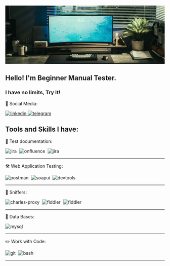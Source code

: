 ![Header](https://github.com/BuHDu3eJlb/BuHDu3eJlb/blob/main/assets/small%20img.jpg)

## Hello! I'm Beginner Manual Tester.
### I have no limits, Try It!
 🤝 Social Media:

  <div id="badges">
    <a href="https://www.linkedin.com/in/artsiomrusau/" target="_blank">
      <img src="https://cdn-icons-png.flaticon.com/512/2504/2504799.png" width="40" height="40" alt="linkedin" />
    </a>
    <a href="https://t.me/Kirill_in_IT" target="_blank">
      <img src="https://cdn-icons-png.flaticon.com/512/2111/2111646.png" width="40" height="40" alt="telegram" />
    </a>
  </div>


## Tools and Skills I have:
📁 Test documentation:
<div>
  <img src="https://cdn.jsdelivr.net/gh/devicons/devicon/icons/jira/jira-original.svg" title="jira" alt="jira" width="40" height="40"/>&nbsp
  <img src="https://images.seeklogo.com/logo-png/33/1/confluence-logo-png_seeklogo-338595.png?v=1957363170977474520" title="confluence" alt="onfluence" width="40" height="40"/>&nbsp
  <img src="https://seeklogo.com/images/A/azure-devops-logo-E7364216A7-seeklogo.com.png" title="azure-devops" alt="jira" width="40" height="40"/>&nbsp

  </div>

  ---

  🛠 Web Application Testing:
  
  <div>
  <img src="https://seeklogo.com/images/P/postman-logo-0087CA0D15-seeklogo.com.png" title="postman" alt="postman" width="40" height="40"/>&nbsp
  <img src="https://static0.smartbear.co/smartbearbrand/media/images/home/soapui-icon.svg" title="soapui" alt="soapui" width="40" height="40"/>&nbsp
  <img src="https://d33wubrfki0l68.cloudfront.net/38b5c953a4667366685d55db55d057c86db1fc54/a0fdc/static/acae6b24d940347661ca901ea07f47c1/chrome-dev-logo-icon.png" title="devtools" alt="devtools" width="40" height="40"/>&nbsp
  
</div>

---
📱 Sniffers:
<div>
<img src="https://cdn.icon-icons.com/icons2/3053/PNG/512/charles_proxy_macos_bigsur_icon_190302.png" title="charles-proxy" alt="charles-proxy" width="40" height="40"/>&nbsp
  <img src="https://www.megaleechers.com/storage/Fiddler-Everywhere-Icon.png" title="fiddler" alt="fiddler" width="40" height="40"/>&nbsp
  <img src="https://www.megaleechers.com/wp-content/uploads/Fiddler-Classic-Icon.png" title="fiddler" alt="fiddler" width="40" height="40"/>&nbsp

</div>

---
💾 Data Bases:
<div>
  <img src="https://cdn.jsdelivr.net/gh/devicons/devicon/icons/mysql/mysql-original.svg" title="mysql" alt="mysql" width="40" height="40"/>&nbsp
 
</div>

---

✏️ Work with Code:

<div>
  <img src="https://cdn.jsdelivr.net/gh/devicons/devicon/icons/git/git-original.svg" title="git" alt="git" width="40" height="40"/>&nbsp
  <img src="https://upload.wikimedia.org/wikipedia/commons/thumb/4/4b/Bash_Logo_Colored.svg/1024px-Bash_Logo_Colored.svg.png?20180723054350" title="bash" alt="bash" width="40" height="40"/>&nbsp
  
  
</div>

---

